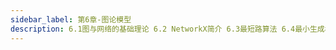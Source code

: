 ```yaml
---
sidebar_label: 第6章-图论模型
description: 6.1图与网络的基础理论 6.2 NetworkX简介 6.3最短路算法 6.4最小生成树 6.5着色问题 6.6最大流与最小费用问题 6.7关键路径 6.8钢管订购与运输
---
```

